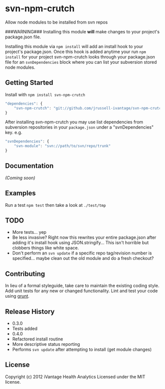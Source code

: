 # svn-npm-crutch

Allow node modules to be installed from svn repos

###WARNING###
Installing this module **will** make changes to your project's package.json
file.

Installing this module via `npm install` will add an install hook to your
project's package.json. Once this hook is added anytime your run `npm install`
for your project svn-npm-crutch looks through your package.json file for an
`svnDependencies` block where you can list your subversion stored node modules.

## Getting Started
Install with `npm install svn-npm-crutch`

```javascript
"dependencies": {
	"svn-npm-crutch": "git://github.com/jrussell-ivantage/svn-npm-crutch.git"
}
```

After installing svn-npm-crutch you may use list dependencies from subversion
repositories in your `package.json` under a "svnDependencies" key. e.g.

```javascript
"svnDependencies": {
	"svn-module": "svn://path/to/svn/repo/trunk"
}
```

## Documentation
_(Coming soon)_

## Examples

Run a test `npm test` then take a look at `./test/tmp`

## TODO

* More tests... yep
* Be less invasive? Right now this rewrites your entire package.json after
	adding it's install hook using JSON.stringify... This isn't horrible but
	clobbers things like white space.
* Don't perform an `svn update` if a specific repo tag/revision number is
	specified... maybe clean out the old module and do a fresh checkout?

## Contributing
In lieu of a formal styleguide, take care to maintain the existing coding style.
Add unit tests for any new or changed functionality. Lint and test your code
using [grunt](http://gruntjs.com/).

## Release History
* 0.3.0
 * Tests added
* 0.4.0
 * Refactored install routine
 * More descriptive status reporting
 * Performs `svn update` after attempting to install (get module changes)

## License
Copyright (c) 2012 iVantage Health Analytics
Licensed under the MIT license.
